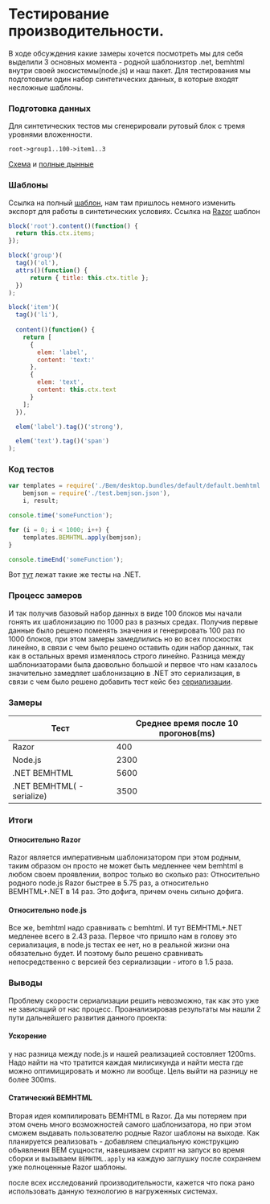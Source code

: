 Тестирование производительности.
================================

  В ходе обсуждения какие замеры хочется посмотреть мы для себя выделили 3 основных момента - родной шаблонизтор .net, bemhtml внутри своей экосистемы(node.js) и наш пакет.
Для тестирования мы подготовили один набор синтетических данных, в которые входят несложные шаблоны. 

### Подготовка данных
Для синтетических тестов мы сгенерировали рутовый блок с тремя уровнями вложенности.
```
root->group1..100->item1..3
``` 
[Схема](https://github.com/dima117/bemtest-net/blob/master/docs/data.json.md) и [полные дынные](https://github.com/dima117/bemtest-net/blob/master/Benchmarks/test.bemjson.json)

### Шаблоны
Ссылка на полный [шаблон](https://github.com/dima117/bemtest-net/blob/master/Benchmarks/Bem/desktop.bundles/default/default.bemhtml.js), нам там пришлось немного изменить экспорт для работы в синтетических условиях.
Ссылка на [Razor](https://github.com/dima117/bemtest-net/blob/master/Benchmarks/Razor/test.cshtml) шаблон
```javascript
block('root').content()(function() {
  return this.ctx.items;
});

block('group')(
  tag()('ol'),
  attrs()(function() {
      return { title: this.ctx.title };
  })
);

block('item')(
  tag()('li'),
  
  content()(function() {
    return [
      {
        elem: 'label',
        content: 'text:'
      },
      {
        elem: 'text',
        content: this.ctx.text
      }
    ];
  }),

  elem('label').tag()('strong'),

  elem('text').tag()('span')
);
```

### Код тестов
```javascript
var templates = require('./Bem/desktop.bundles/default/default.bemhtml'),
    bemjson = require('./test.bemjson.json'),
    i, result;

console.time('someFunction');

for (i = 0; i < 1000; i++) {
    templates.BEMHTML.apply(bemjson);
}

console.timeEnd('someFunction');
```
Вот [тут](https://github.com/dima117/bemtest-net/blob/master/Benchmarks/Program.cs#L23) лежат такие же тесты на .NET.

### Процесс замеров
И так получив базовый набор данных в виде 100 блоков мы начали гонять их шаблонизацию по 1000 раз в разных средах. Получив первые данные было решено поменять значения и генерировать 100 раз по 1000 блоков, при этом замеры замедлились но во всех плоскостях линейно, в связи с чем было решено оставить один набор данных, так как в остальных время изменялось строго линейно.
Разница между шаблонизаторами была даовольно большой и первое что нам казалось значительно замедляет шаблонизацию в .NET это сериализация, в связи с чем было решено добавить тест кейс без [сериализации](https://github.com/dima117/bemtest-net/blob/master/Benchmarks/Bem/desktop.bundles/default2/default2.bemhtml.js).

### Замеры
Тест | Среднее время после 10 прогонов(ms)
------------ | -------------
Razor | 400
Node.js | 2300
.NET BEMHTML | 5600
.NET BEMHTML( - serialize) | 3500

### Итоги
#### Относительно Razor
Razor является императивным шаблонизатором при этом родным, таким образом он просто не может быть медленнее чем bemhtml в любом своем проявлении, вопрос только во сколько раз:
Относительно родного node.js Razor быстрее в 5.75 раз, а относительно BEMHTML+.NET в 14 раз. Это дофига, причем очень сильно дофига.
#### Относительно node.js
Все же, bemhtml надо сравнивать с bemhtml. И тут BEMHTML+.NET медленее всего в 2.43 раза. Первое что пришло нам в голову это сериализация, в node.js тестах ее нет, но в реальной жизни она обязательно будет. И поэтому было решено сравнивать непосредственно с версией без сериализации - итого в 1.5 раза. 

### Выводы
Проблему скорости сериализации решить невозможно, так как это уже не зависящий от нас процесс. Проанализировав результаты мы нашли 2 пути дальнейшего развития данного проекта:
#### Ускорение 
у нас разница между node.js и нашей реализацией состовляет 1200ms. Надо найти на что тратится каждая милисикунда и найти места где можно оптимищировать и можно ли вообще.
Цель выйти на разницу не более 300ms.

#### Статический BEMHTML
Вторая идея компилировать BEMHTML в Razor. Да мы потеряем при этом очень много возможностей самого шаблонизатора, но при этом сможем выдавать пользователю родные Razor шаблоны на выходе. Как планируется реализовать  - добавляем специальную конструкцию объявления BEM сущности, навешиваем скрипт на запуск во время сборки и вызываем `BEMHTML.apply` на каждую заглушку после сохраняем уже полноценные Razor шаблоны.


после всех исследований производительности, кажется что пока рано использовать данную технологию в нагруженных системах.
